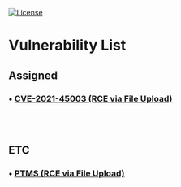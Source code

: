 [![License](https://img.shields.io/badge/license-MIT-brightgreen.svg)](https://opensource.org/licenses/MIT)

# Vulnerability List
## Assigned
### &bull; [CVE-2021-45003 (RCE via File Upload)](CVE-2021-45003/)<br>
<br>
<br>

## ETC
### &bull; [PTMS (RCE via File Upload)](PTMS/) <br>